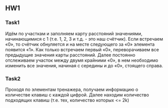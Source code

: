 ## HW1
### Task1 
Идём по участкам и заполняем карту расстояний значениями, начинающимися с 1 (т.е. 1, 2, 3 и т.д. - это наш счётчик). Если встречаем «0», то счётчик обнуляется и на месте следующего за «0» элемента появится «1». Как только встречаем первый «0», переворачиваем все предыдущие значения карты расстояний. Далее постоянно отслеживаем участок между двумя крайними «0», в нем необходимо изменить все значения, начиная с середины и до «0», стоящего справа. 

### Task2
Проходя по элементам тренажера, получаем информацию о количестве клавиш с каждой цифрой. Далее находим количество подходящих клавиш (т.е. тех, количество которых <= 2k)
